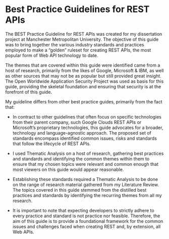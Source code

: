 # Best Practice Guidelines for REST APIs

The BEST Practice Guideline for REST APIs was created for my dissertation project at Manchester Metropolitan University. The objective of this guide was to bring together the various industry standards and practices employed to make a “golden” ruleset for creating REST APIs, the most popular form of Web API technology to date.


The themes that are covered within this guide were identified came from a host of research, primarily from the likes of Google, Microsoft & IBM, as well as other sources that may not be as popular but still provided great insight. The Open Worldwide Application Security Project was used as basis for this guide, providing the skeletal foundation and ensuring that security is at the forefront of this guide. 


My guideline differs from other best practice guides, primarily from the fact that:


- In contract to other guidelines that often focus on specific technologies from their parent company, such Google Clouds REST APIs or Microsoft’s proprietary technologies, this guide advocates for a broader, technology and language-agnostic approach. The proposed set of standards encompass identified common issues, risks and standards that follow the lifecycle of REST APIs.


- I used Thematic Analysis on a host of research, gathering best practices and standards and identifying the common themes within them to ensure that my chosen topics were relevant and common enough that most viewers on this guide would appear reasonable.


- Establishing these standards required a Thematic Analysis to be done on the range of research material gathered from my Literature Review. The topics covered in this guide stemmed from the distilled best practices and standards by identifying the recurring themes from all my research.


- It is important to note that expecting developers to strictly adhere to every practice and standard is not practice nor feasible. Therefore, the aim of this guide is to provide a foundational framework for the common issues and challenges faced when creating REST and, by extension, all Web APIs.
